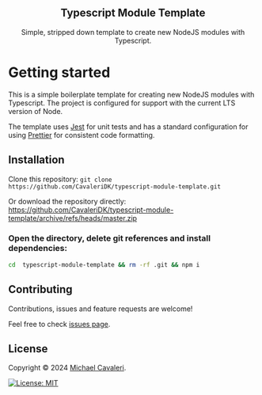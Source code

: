<h2  align="center">Typescript Module Template</h2>
<p align="center">Simple, stripped down template to create new NodeJS modules with Typescript.</p>

# Getting started

This is a simple boilerplate template for creating new NodeJS modules with Typescript. The project is configured for support with the current LTS version of Node.

The template uses [Jest](https://jestjs.io/) for unit tests and has a standard configuration for using [Prettier](https://prettier.io/) for consistent code formatting.

## Installation

Clone this repository: `git clone https://github.com/CavaleriDK/typescript-module-template.git`

Or download the repository directly: https://github.com/CavaleriDK/typescript-module-template/archive/refs/heads/master.zip

### Open the directory, delete git references and install dependencies:

```bash
cd  typescript-module-template && rm -rf .git && npm i
```

## Contributing

Contributions, issues and feature requests are welcome!

Feel free to check [issues page](https://github.com/CavaleriDK/typescript-module-template/issues).

## License

Copyright © 2024 [Michael Cavaleri](https://github.com/cavaleridk).<br  />

[![License: MIT](https://img.shields.io/badge/License-MIT-yellow.svg)](./LICENSE.md) 